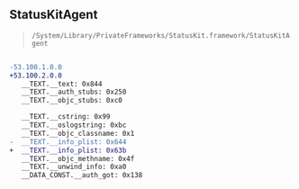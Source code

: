 ## StatusKitAgent

> `/System/Library/PrivateFrameworks/StatusKit.framework/StatusKitAgent`

```diff

-53.100.1.0.0
+53.100.2.0.0
   __TEXT.__text: 0x844
   __TEXT.__auth_stubs: 0x250
   __TEXT.__objc_stubs: 0xc0

   __TEXT.__cstring: 0x99
   __TEXT.__oslogstring: 0xbc
   __TEXT.__objc_classname: 0x1
-  __TEXT.__info_plist: 0x644
+  __TEXT.__info_plist: 0x63b
   __TEXT.__objc_methname: 0x4f
   __TEXT.__unwind_info: 0xa0
   __DATA_CONST.__auth_got: 0x138

```
